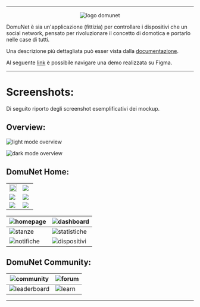 
---


<p align="center">
    <picture>
        <source media="(prefers-color-scheme: dark)" srcset="https://github.com/JoJoJoJonny/figma-mockup-university-project/blob/main/img/logo%20DomuNet%20bianco%20senza%20sfondo.png" />
        <source media="(prefers-color-scheme: light)" srcset="https://github.com/JoJoJoJonny/figma-mockup-university-project/blob/main/img/logo%20DomuNet%20nero%20senza%20sfondo.png" />
        <img alt="logo domunet" src="img/solo logo senza sfondo.png">
    </picture>
</p>

DomuNet è sia un'applicazione (fittizia) per controllare i dispositivi che un social network, pensato per rivoluzionare il concetto di domotica e portarlo nelle case di tutti.

Una descrizione più dettagliata può esser vista dalla [documentazione](Documentazione%20DomuNet.pdf).

Al seguente [link](https://www.figma.com/proto/ldc2GuWpKz8XZmTlJyJN4l/Scrollable?node-id=0-1&t=I9wbSZtho2EysW42-1) è possibile navigare una demo realizzata su Figma.

---

# Screenshots:
Di seguito riporto degli screenshot esemplificativi dei mockup.

## Overview:

![light mode overview](screenshots/light-mode-overview.png)

![dark mode overview](screenshots/dark-mode-overview.png)


## DomuNet Home:

<table width="100%" align="center">
    <tr>
        <td width="50%">
            <img src="screenshots/homepage.png" width="100%">
        </td>
        <td width="50%">
            <img src="screenshots/dashboard.png">
        </td>
    </tr>
    <tr>
        <td width="50%">
            <img src="screenshots/stanze.png">
        </td>
        <td width="50%">
            <img src="screenshots/statistiche.png">
        </td>
    </tr>
    <tr>
        <td width="50%">
            <img src="screenshots/notifiche.png">
        </td>
        <td width="50%">
            <img src="screenshots/dispositivi.png">
        </td>
    </tr>
</table>


|![homepage](screenshots/homepage.png)|![dashboard](screenshots/dashboard.png)|
|-----|-----|
|![stanze](screenshots/stanze.png)|![statistiche](screenshots/statistiche.png)|
|![notifiche](screenshots/notifiche.png)|![dispositivi](screenshots/dispositivi.png)|

## DomuNet Community:
|![community](screenshots/community.png)|![forum](screenshots/forum.png)|
|-----|-----|
|![leaderboard](screenshots/leaderboard.png)|![learn](screenshots/learn.png)|

---